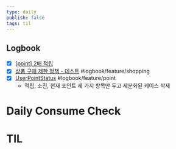 ```yaml
---
type: daily
publish: false
tags: til
---
```


## Logbook
- [x] [[point] 2배 적립](things:///show?id=9rNcf8CM1AbZvaPPS7XQqV)
- [x] [상품 구매 제한 정책 - 테스트](things:///show?id=KL2uiSDbsZVPahLUBuQSuD) #logbook/feature/shopping
- [x] [UserPointStatus](things:///show?id=3kaCpf8A2fmNgjdwcq25dX) #logbook/feature/point
	- 적립, 소진, 현재 포인트 세 가지 항목만 두고 세분화된 케이스 삭제
# Daily Consume Check



# TIL






